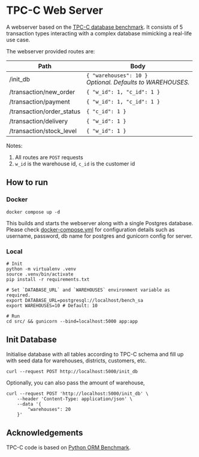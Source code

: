 # TPC-C Web Server

A webserver based on the [TPC-C database benchmark](https://www.tpc.org/tpcc/default5.asp). It consists of 5 transaction
types interacting with a complex database mimicking a real-life use case.

The webserver provided routes are:

| Path                      | Body                                                            |
|---------------------------|-----------------------------------------------------------------|
| /init_db    	             | `{ "warehouses": 10 }`<br>_Optional. Defaults to WAREHOUSES._ 	 |
| /transaction/new_order    | `{ "w_id": 1, "c_id": 1 }`                                      |
| /transaction/payment      | `{ "w_id": 1, "c_id": 1 }`                                      |
| /transaction/order_status | `{ "c_id": 1 }`                                                 |
| /transaction/delivery     | `{ "w_id": 1 }`                                                 |
| /transaction/stock_level  | `{ "w_id": 1 }`                                                 |

Notes:

1. All routes are `POST` requests
2. `w_id` is the warehouse id, `c_id` is the customer id

## How to run

### Docker

```shell
docker compose up -d
```

This builds and starts the webserver along with a single Postgres database. Please
check [docker-compose.yml](docker-compose.yml) for configuration details such as username, password, db name for
postgres and gunicorn config for server.

### Local

```shell
# Init
python -m virtualenv .venv
source .venv/bin/activate
pip install -r requirements.txt

# Set `DATABASE_URL` and `WAREHOUSES` environment variable as required.
export DATABASE_URL=postgresql://localhost/bench_sa
export WAREHOUSES=10 # Default: 10 

# Run
cd src/ && gunicorn --bind=localhost:5000 app:app
```

## Init Database

Initialise database with all tables according to TPC-C schema and fill up with seed data for warehouses, districts,
customers, etc.

```shell
curl --request POST http://localhost:5000/init_db
```

Optionally, you can also pass the amount of warehouse,

```shell
curl --request POST 'http://localhost:5000/init_db' \
    --header 'Content-Type: application/json' \
    --data '{
        "warehouses": 20
    }'
```

## Acknowledgements

TPC-C code is based on [Python ORM Benchmark](https://github.com/DominovTut/Python_ORM_Benchmark/).